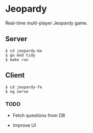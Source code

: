 # Jeopardy

Real-time multi-player Jeopardy game.

## Server

```
$ cd jeopardy-be
$ go mod tidy
$ make run
```

## Client

```
$ cd jeopardy-fe
$ ng serve
```

### TODO 

* Fetch questions from DB

* Improve UI 
